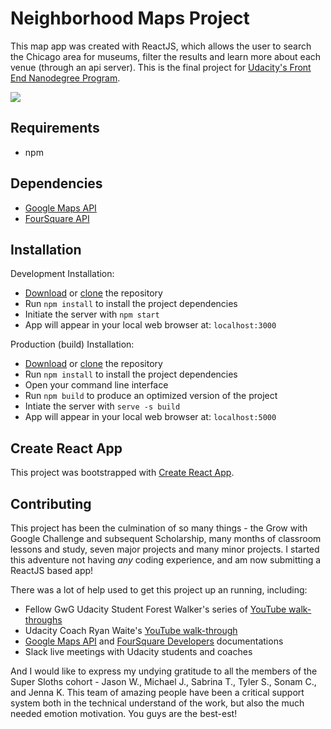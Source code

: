 # Neighborhood Maps Project

This map app was created with ReactJS, which allows the user to search the Chicago area for museums, filter the results and learn more about each venue (through an api server).  This is the final project for [Udacity's Front End Nanodegree Program](https://www.udacity.com/course/front-end-web-developer-nanodegree--nd001).

![](NeighborhoodMaps.png)

## Requirements

- npm

## Dependencies

- [Google Maps API](https://developers.google.com/maps/documentation/)
- [FourSquare API](https://foursquare.com/developers/apps)

## Installation

Development Installation: 

- [Download](https://github.com/dluteri/Neighborhood-Map) or [clone](https://github.com/dluteri/Neighborhood-Map) the repository
- Run `npm install`  to install the project dependencies
- Initiate the server with `npm start`
- App will appear in your local web browser at: `localhost:3000`

Production (build) Installation:

- [Download](https://github.com/dluteri/Neighborhood-Map) or [clone](https://github.com/dluteri/Neighborhood-Map) the repository
- Run `npm install`  to install the project dependencies
- Open your command line interface 
- Run `npm build` to produce an optimized version of the project
- Intiate the server with `serve -s build`
- App will appear in your local web browser at: `localhost:5000` 


## Create React App
This project was bootstrapped with [Create React App](https://github.com/facebook/create-react-app).

## Contributing

This project has been the culmination of so many things - the Grow with Google Challenge and subsequent Scholarship, many months of classroom lessons and study, seven major projects and many minor projects.  I started this adventure not having *any* coding experience, and am now submitting a ReactJS based app!  

There was a lot of help used to get this project up an running, including:
- Fellow GwG Udacity Student Forest Walker's series of [YouTube walk-throughs](https://www.youtube.com/watch?v=ktc8Gp9jD1k&list=PL4rQq4MQP1crXuPtruu_eijgOUUXhcUCP&index=1)
- Udacity Coach Ryan Waite's [YouTube walk-through](https://www.youtube.com/watch?v=LvQe7xrUh7I&index=6&list=PLKC17wty6rS1XVZbRlWjYU0WVsIoJyO3s&t=0s)
- [Google Maps API](https://developers.google.com/maps/documentation/) and [FourSquare Developers](https://developer.foursquare.com/docs/api) documentations
- Slack live meetings with Udacity students and coaches

And I would like to express my undying gratitude to all the members of the Super Sloths cohort - Jason W., Michael J., Sabrina T., Tyler S., Sonam C., and Jenna K.  This team of amazing people have been a critical support system both in  the technical understand of the work, but also the much needed emotion motivation.  You guys are the best-est!
